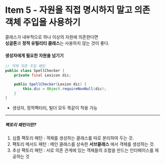 # Item 5 - 자원을 직접 명시하지 말고 의존 객체 주입을 사용하기

클래스가 내부적으로 하나 이상의 자원에 의존한다면  
**싱글톤**과 **정적 유틸리티 클래스**는 사용하지 않는 것이 좋다.

<!-- 구체적인 이유에 대해 알아보기 -->


#### 생성자에게 필요한 자원을 넘기기
```java
// 객체 의존 주입 패턴
public class SpellChecker {
	private final Lexicon dic;

	public SpellChecker(Lexion dic) {
		this.dic = Object.requireNonNull(dic);
	}
}
```

* 생성자, 정적팩터리, 빌더 모두 똑같이 적용 가능

----

##### 팩토리 패턴이란?
1) 심플 팩토리 패턴 : 객체를 생성하는 클래스를 따로 분리하여 두는 것.
2) 팩토리 메서드 패턴 : 메인 클래스를 상속한 **서브클래스** 에서 객체를 생성하는 것.
3) 추상 팩토리 패턴 : 서로 의존 관계에 있는 객체들의 조합을 만드는 인터페이스를 제공하는 것

